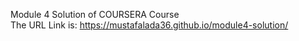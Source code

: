 Module 4 Solution of COURSERA Course
<br>
The URL Link is:
https://mustafalada36.github.io/module4-solution/